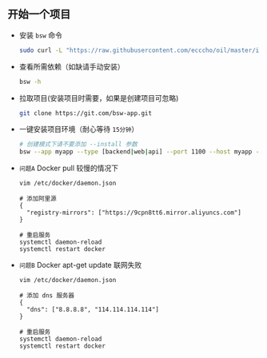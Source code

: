 
## 开始一个项目  

- 安装 `bsw` 命令

    ```bash
    sudo curl -L "https://raw.githubusercontent.com/ecccho/oil/master/install/bsw.sh" -o /usr/local/bin/bsw && sudo chmod a+x /usr/local/bin/bsw
    ```

- 查看所需依赖（如缺请手动安装）

    ```bash
    bsw -h
    ```

- 拉取项目(安装项目时需要，如果是创建项目可忽略)

    ```bash
    git clone https://git.com/bsw-app.git
    ```
  
- 一键安装项目环境（耐心等待 `15分钟`）

    ```bash
    # 创建模式下请不要添加 --install 参数
    bsw --app myapp --type [backend|web|api] --port 1100 --host myapp --database myapp [--install]
    ```

- `问题A` Docker pull 较慢的情况下

    ```
    vim /etc/docker/daemon.json
  
    # 添加阿里源
    {
      "registry-mirrors": ["https://9cpn8tt6.mirror.aliyuncs.com"]
    }
  
    # 重启服务
    systemctl daemon-reload
    systemctl restart docker
    ```
  
-  `问题B` Docker apt-get update 联网失败

    ```
    vim /etc/docker/daemon.json
  
    # 添加 dns 服务器
    {
      "dns": ["8.8.8.8", "114.114.114.114"]
    }
    
    # 重启服务
    systemctl daemon-reload
    systemctl restart docker
  ```